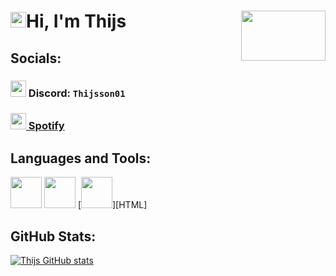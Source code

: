 # <img src="https://media.giphy.com/media/hvRJCLFzcasrR4ia7z/giphy.gif" width="25px">Hi, I'm Thijs [<img align="right" width="135" height="80" src="https://i.imgur.com/73nwJjR.png">](#)

## Socials:
### [<img width=25 height=26 src="https://i.imgur.com/JNehGFH.png">](#) Discord: `Thijsson01`
### [<img width=25 height=26 src="https://i.imgur.com/ZS7PgpV.png"> Spotify](https://open.spotify.com/user/marcocynthia-10?si=ff3c02f063374a16)

## Languages and Tools:
[<img width="50" src="https://i.imgur.com/g6bxayM.png">][java]
[<img width="50" src="https://i.imgur.com/33pdCZt.png">][idea]
[<img width="50" src="https://i.imgur.com/wEvMeot.png">][HTML]

## GitHub Stats:
[![Thijs GitHub stats](https://github-readme-stats.vercel.app/api?username=Thijsson&show_icons=true&theme=radical)](#)

[java]: https://www.java.com/
[idea]: https://www.jetbrains.com/idea/
